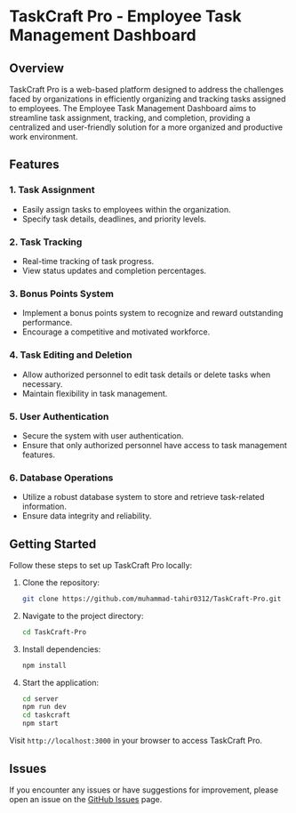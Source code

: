 # TaskCraft Pro - Employee Task Management Dashboard

## Overview

TaskCraft Pro is a web-based platform designed to address the challenges faced by organizations in efficiently organizing and tracking tasks assigned to employees. The Employee Task Management Dashboard aims to streamline task assignment, tracking, and completion, providing a centralized and user-friendly solution for a more organized and productive work environment.

## Features

### 1. Task Assignment
- Easily assign tasks to employees within the organization.
- Specify task details, deadlines, and priority levels.

### 2. Task Tracking
- Real-time tracking of task progress.
- View status updates and completion percentages.

### 3. Bonus Points System
- Implement a bonus points system to recognize and reward outstanding performance.
- Encourage a competitive and motivated workforce.

### 4. Task Editing and Deletion
- Allow authorized personnel to edit task details or delete tasks when necessary.
- Maintain flexibility in task management.

### 5. User Authentication
- Secure the system with user authentication.
- Ensure that only authorized personnel have access to task management features.

### 6. Database Operations
- Utilize a robust database system to store and retrieve task-related information.
- Ensure data integrity and reliability.

## Getting Started

Follow these steps to set up TaskCraft Pro locally:

1. Clone the repository:
   ```bash
   git clone https://github.com/muhammad-tahir0312/TaskCraft-Pro.git
   ```

2. Navigate to the project directory:
   ```bash
   cd TaskCraft-Pro
   ```

3. Install dependencies:
   ```bash
   npm install
   ```

5. Start the application:
   ```bash
   cd server
   npm run dev
   cd taskcraft
   npm start
   ```

Visit `http://localhost:3000` in your browser to access TaskCraft Pro.


## Issues

If you encounter any issues or have suggestions for improvement, please open an issue on the [GitHub Issues](https://github.com/muhammad-tahir0312/TaskCraft-Pro/issues) page.
